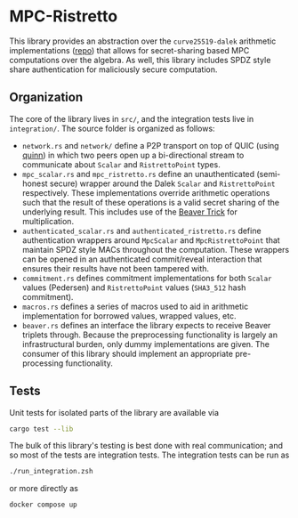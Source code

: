 # MPC-Ristretto
This library provides an abstraction over the `curve25519-dalek` arithmetic implementations ([repo](https://github.com/dalek-cryptography/curve25519-dalek))
that allows for secret-sharing based MPC computations over the algebra. As well, this library includes SPDZ style share authentication for maliciously secure computation.
## Organization
The core of the library lives in `src/`, and the integration tests live in `integration/`. The source folder is organized as follows:

- `network.rs` and `network/` define a P2P transport on top of QUIC (using [quinn](https://github.com/quinn-rs/quinn)) in which two peers open up a bi-directional stream to communicate about `Scalar` and `RistrettoPoint` types. 
- `mpc_scalar.rs` and `mpc_ristretto.rs` define an unauthenticated (semi-honest secure) wrapper around the Dalek `Scalar` and `RistrettoPoint` respectively. These implementations override arithmetic operations such that the result of these operations is a valid secret sharing of the underlying result. This includes use of the [Beaver Trick](https://link.springer.com/content/pdf/10.1007/3-540-46766-1_34.pdf) for multiplication.
- `authenticated_scalar.rs` and `authenticated_ristretto.rs` define authentication wrappers around `MpcScalar` and `MpcRistrettoPoint` that maintain SPDZ style MACs throughout the computation. These wrappers can be opened in an authenticated commit/reveal interaction that ensures their results have not been tampered with.
- `commitment.rs` defines commitment implementations for both `Scalar` values (Pedersen) and `RistrettoPoint` values (`SHA3_512` hash commitment).
- `macros.rs` defines a series of macros used to aid in arithmetic implementation for borrowed values, wrapped values, etc.
- `beaver.rs` defines an interface the library expects to receive Beaver triplets through. Because the preprocessing functionality is largely an infrastructural burden, only dummy implementations are given. The consumer of this library should implement an appropriate pre-processing functionality.

## Tests
Unit tests for isolated parts of the library are available via
```bash
cargo test --lib
```

The bulk of this library's testing is best done with real communication; and so most of the tests are integration tests. The integration tests can be run as
```bash
./run_integration.zsh
```
or more directly as
```bash
docker compose up
```